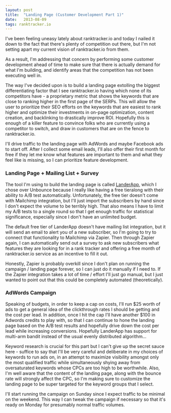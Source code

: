 ```yaml
---
layout: post
title:  "Landing Page (Customer Development Part 1)"
date:   2013-08-09
tags: ranktracker.io
---
```


I've been feeling uneasy lately about ranktracker.io and today I nailed it down to the fact that there's plenty of competition out there, but I'm not setting apart my current vision of ranktracker.io from them.

As a result, I'm addressing that concern by performing some customer development ahead of time to make sure that there is actually demand for what I'm building, and identify areas that the competition has not been executing well in.

The way I've decided upon is to build a landing page extolling the biggest differentiating factor that I see ranktracker.io having which none of its competitors have - a proprietary metric that shows the keywords that are close to ranking higher in the first page of the SERPs. This will allow the user to prioritize their SEO efforts on the keywords that are easiest to rank higher and optimize their investments in on-page optimization, content creation, and backlinking to drastically improve ROI. Hopefully this is enough of a killer feature to convince folks who are currently using a competitor to switch, and draw in customers that are on the fence to ranktracker.io.

I'll drive traffic to the landing page with AdWords and maybe Facebook ads to start off. After I collect some email leads, I'll also offer their first month for free if they let me know what features are important to them and what they feel like is missing, so I can prioritize feature development.

### Landing Page + Mailing List + Survey

The tool I'm using to build the landing page is called [LanderApp](http://www.landerapp.com), which I chose over Unbounce because I really like having a free tieralong with their ability to A/B test automatically. Unfortunately, the free tier doesn't come with Mailchimp integration, but I'll just import the subscribers by hand since I don't expect the volume to be terribly high. That also means I have to limit my A/B tests to a single round so that I get enough traffic for statistical significance, especially since I don't have an unlimited budget.

The default free tier of LanderApp doesn't have mailing list integration, but it will send an email to alert you of a new subscriber, so I'm going to try to connect that functionality to Mailchimp via Zapier. Then through Zapier again, I can automatically send out a survey to ask new subscribers what features they are looking for in a rank tracker and offering a free month of ranktracker.io service as an incentive to fill it out.

Honestly, Zapier is probably overkill since I don't plan on running the campaign / landing page forever, so I can just do it manually if I need to. If the Zapier integration takes a lot of time / effort I'll just go manual, but I just wanted to point out that this could be completely automated (theoretically).

### AdWords Campaign

Speaking of budgets, in order to keep a cap on costs, I'll run $25 worth of ads to get a general idea of the clickthrough rates I should be getting and the cost per lead. In addition, once I hit the cap I'll have another $100 in Adwords credits to play with, so that I can continue to hone the landing page based on the A/B test results and hopefully drive down the cost per lead while increasing conversions. Hopefully LanderApp has support for multi-arm bandit instead of the usual evenly distributed algorithm...

Keyword research is crucial for this part but I can't give up the secret sauce here - suffice to say that I'll be very careful and deliberate in my choices of keywords to run ads on, in an attempt to maximize visibility amongst only the most qualified traffic while simultaneously shying away from oversaturated keywords whose CPCs are too high to be worthwhile. Also, I'm well aware that the content of the landing page, along with the bounce rate will strongly affect the CPC, so I'm making sure to customize the landing page to be super targeted for the keyword groups that I select.

I'll start running the campaign on Sunday since I expect traffic to be minimal on the weekend. This way I can tweak the campaign if necessary so that it's ready on Monday for presumably normal traffic volumes.
